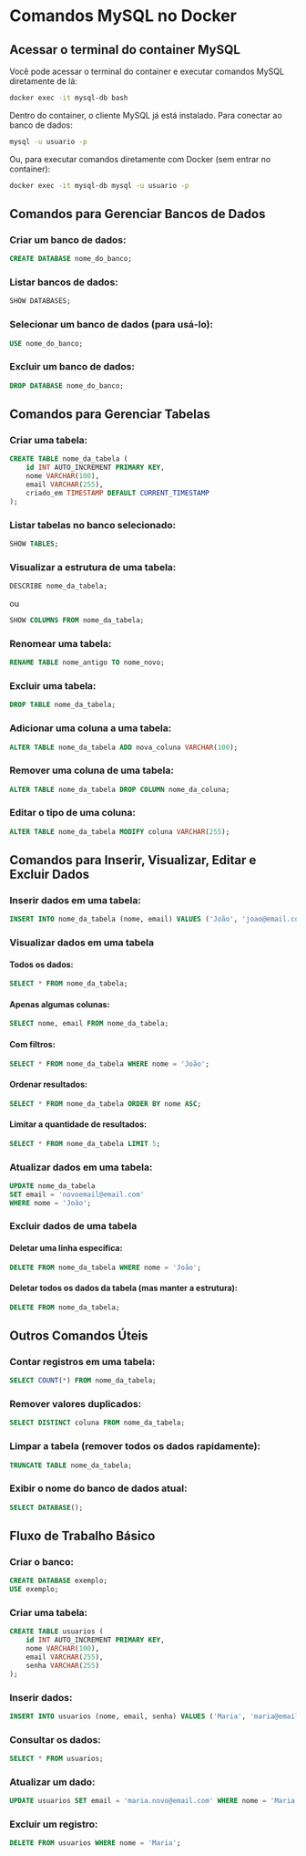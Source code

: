 
# Comandos MySQL no Docker

## Acessar o terminal do container MySQL

Você pode acessar o terminal do container e executar comandos MySQL diretamente de lá:

```bash
docker exec -it mysql-db bash
```

Dentro do container, o cliente MySQL já está instalado. Para conectar ao banco de dados:

```bash
mysql -u usuario -p
```

Ou, para executar comandos diretamente com Docker (sem entrar no container):

```bash
docker exec -it mysql-db mysql -u usuario -p
```

## Comandos para Gerenciar Bancos de Dados

### Criar um banco de dados:

```sql
CREATE DATABASE nome_do_banco;
```

### Listar bancos de dados:

```sql
SHOW DATABASES;
```

### Selecionar um banco de dados (para usá-lo):

```sql
USE nome_do_banco;
```

### Excluir um banco de dados:

```sql
DROP DATABASE nome_do_banco;
```

## Comandos para Gerenciar Tabelas

### Criar uma tabela:

```sql
CREATE TABLE nome_da_tabela (
    id INT AUTO_INCREMENT PRIMARY KEY,
    nome VARCHAR(100),
    email VARCHAR(255),
    criado_em TIMESTAMP DEFAULT CURRENT_TIMESTAMP
);
```

### Listar tabelas no banco selecionado:

```sql
SHOW TABLES;
```

### Visualizar a estrutura de uma tabela:

```sql
DESCRIBE nome_da_tabela;
```

ou

```sql
SHOW COLUMNS FROM nome_da_tabela;
```

### Renomear uma tabela:

```sql
RENAME TABLE nome_antigo TO nome_novo;
```

### Excluir uma tabela:

```sql
DROP TABLE nome_da_tabela;
```

### Adicionar uma coluna a uma tabela:

```sql
ALTER TABLE nome_da_tabela ADD nova_coluna VARCHAR(100);
```

### Remover uma coluna de uma tabela:

```sql
ALTER TABLE nome_da_tabela DROP COLUMN nome_da_coluna;
```

### Editar o tipo de uma coluna:

```sql
ALTER TABLE nome_da_tabela MODIFY coluna VARCHAR(255);
```

## Comandos para Inserir, Visualizar, Editar e Excluir Dados

### Inserir dados em uma tabela:

```sql
INSERT INTO nome_da_tabela (nome, email) VALUES ('João', 'joao@email.com');
```

### Visualizar dados em uma tabela

#### Todos os dados:

```sql
SELECT * FROM nome_da_tabela;
```

#### Apenas algumas colunas:

```sql
SELECT nome, email FROM nome_da_tabela;
```

#### Com filtros:

```sql
SELECT * FROM nome_da_tabela WHERE nome = 'João';
```

#### Ordenar resultados:

```sql
SELECT * FROM nome_da_tabela ORDER BY nome ASC;
```

#### Limitar a quantidade de resultados:

```sql
SELECT * FROM nome_da_tabela LIMIT 5;
```

### Atualizar dados em uma tabela:

```sql
UPDATE nome_da_tabela
SET email = 'novoemail@email.com'
WHERE nome = 'João';
```

### Excluir dados de uma tabela

#### Deletar uma linha específica:

```sql
DELETE FROM nome_da_tabela WHERE nome = 'João';
```

#### Deletar todos os dados da tabela (mas manter a estrutura):

```sql
DELETE FROM nome_da_tabela;
```

## Outros Comandos Úteis

### Contar registros em uma tabela:

```sql
SELECT COUNT(*) FROM nome_da_tabela;
```

### Remover valores duplicados:

```sql
SELECT DISTINCT coluna FROM nome_da_tabela;
```

### Limpar a tabela (remover todos os dados rapidamente):

```sql
TRUNCATE TABLE nome_da_tabela;
```

### Exibir o nome do banco de dados atual:

```sql
SELECT DATABASE();
```

## Fluxo de Trabalho Básico

### Criar o banco:

```sql
CREATE DATABASE exemplo;
USE exemplo;
```

### Criar uma tabela:

```sql
CREATE TABLE usuarios (
    id INT AUTO_INCREMENT PRIMARY KEY,
    nome VARCHAR(100),
    email VARCHAR(255),
    senha VARCHAR(255)
);
```

### Inserir dados:

```sql
INSERT INTO usuarios (nome, email, senha) VALUES ('Maria', 'maria@email.com', '123456');
```

### Consultar os dados:

```sql
SELECT * FROM usuarios;
```

### Atualizar um dado:

```sql
UPDATE usuarios SET email = 'maria.novo@email.com' WHERE nome = 'Maria';
```

### Excluir um registro:

```sql
DELETE FROM usuarios WHERE nome = 'Maria';
```